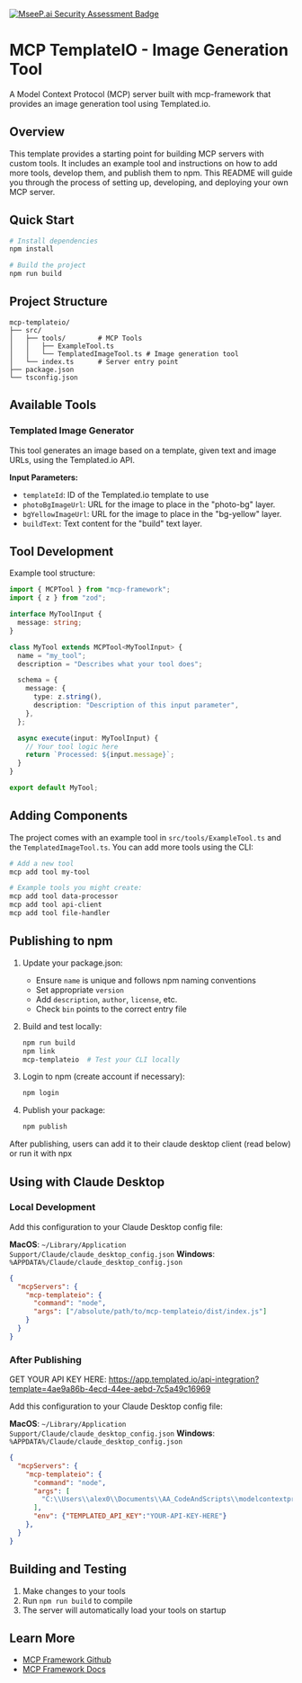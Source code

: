 [![MseeP.ai Security Assessment Badge](https://mseep.net/pr/lucker631-mcp-templateio-badge.png)](https://mseep.ai/app/lucker631-mcp-templateio)

# MCP TemplateIO - Image Generation Tool

A Model Context Protocol (MCP) server built with mcp-framework that provides an image generation tool using Templated.io.

## Overview

This template provides a starting point for building MCP servers with custom tools. It includes an example tool and instructions on how to add more tools, develop them, and publish them to npm. This README will guide you through the process of setting up, developing, and deploying your own MCP server.

## Quick Start

```bash
# Install dependencies
npm install

# Build the project
npm run build
```

## Project Structure

```
mcp-templateio/
├── src/
│   ├── tools/        # MCP Tools
│   │   ├── ExampleTool.ts
│   │   └── TemplatedImageTool.ts # Image generation tool
│   └── index.ts      # Server entry point
├── package.json
└── tsconfig.json
```

## Available Tools

### Templated Image Generator

This tool generates an image based on a template, given text and image URLs, using the Templated.io API.

**Input Parameters:**

- `templateId`: ID of the Templated.io template to use
- `photoBgImageUrl`: URL for the image to place in the "photo-bg" layer.
- `bgYellowImageUrl`: URL for the image to place in the "bg-yellow" layer.
- `buildText`: Text content for the "build" text layer.

## Tool Development

Example tool structure:

```typescript
import { MCPTool } from "mcp-framework";
import { z } from "zod";

interface MyToolInput {
  message: string;
}

class MyTool extends MCPTool<MyToolInput> {
  name = "my_tool";
  description = "Describes what your tool does";

  schema = {
    message: {
      type: z.string(),
      description: "Description of this input parameter",
    },
  };

  async execute(input: MyToolInput) {
    // Your tool logic here
    return `Processed: ${input.message}`;
  }
}

export default MyTool;
```

## Adding Components

The project comes with an example tool in `src/tools/ExampleTool.ts` and the `TemplatedImageTool.ts`. You can add more tools using the CLI:

```bash
# Add a new tool
mcp add tool my-tool

# Example tools you might create:
mcp add tool data-processor
mcp add tool api-client
mcp add tool file-handler
```

## Publishing to npm

1. Update your package.json:

   - Ensure `name` is unique and follows npm naming conventions
   - Set appropriate `version`
   - Add `description`, `author`, `license`, etc.
   - Check `bin` points to the correct entry file

2. Build and test locally:

   ```bash
   npm run build
   npm link
   mcp-templateio  # Test your CLI locally
   ```

3. Login to npm (create account if necessary):

   ```bash
   npm login
   ```

4. Publish your package:
   ```bash
   npm publish
   ```

After publishing, users can add it to their claude desktop client (read below) or run it with npx

## Using with Claude Desktop

### Local Development

Add this configuration to your Claude Desktop config file:

**MacOS**: `~/Library/Application Support/Claude/claude_desktop_config.json`
**Windows**: `%APPDATA%/Claude/claude_desktop_config.json`

```json
{
  "mcpServers": {
    "mcp-templateio": {
      "command": "node",
      "args": ["/absolute/path/to/mcp-templateio/dist/index.js"]
    }
  }
}
```

### After Publishing

GET YOUR API KEY HERE: https://app.templated.io/api-integration?template=4ae9a86b-4ecd-44ee-aebd-7c5a49c16969

Add this configuration to your Claude Desktop config file:

**MacOS**: `~/Library/Application Support/Claude/claude_desktop_config.json`
**Windows**: `%APPDATA%/Claude/claude_desktop_config.json`

```json
{
  "mcpServers": {
    "mcp-templateio": {
      "command": "node",
      "args": [
        "C:\\Users\\alex0\\Documents\\AA_CodeAndScripts\\modelcontextprotocol\\mcp-templateio\\dist\\index.js"
      ],
      "env": {"TEMPLATED_API_KEY":"YOUR-API-KEY-HERE"}
    },
  }
}
```

## Building and Testing

1. Make changes to your tools
2. Run `npm run build` to compile
3. The server will automatically load your tools on startup

## Learn More

- [MCP Framework Github](https://github.com/QuantGeekDev/mcp-framework)
- [MCP Framework Docs](https://mcp-framework.com)
